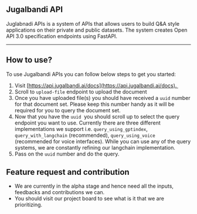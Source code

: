 ## Jugalbandi API

Juglabnadi APIs is a system of APIs that allows users to build Q&A style applications on their private and public datasets. The system creates Open API 3.0 specification endpoints using FastAPI.

---

## How to use?

To use Jugalbandi APIs you can follow below steps to get you started:

1.  Visit [https://api.jugalbandi.ai/docs](https://api.jugalbandi.ai/docs). 
2.  Scroll to `upload-file` endpoint to upload the document
3.  Once you have uploaded file(s) you should have received a `uuid` number for that document set. Please keep this number handy as it will be required for you to query the document set.
4.  Now that you have the `uuid`  you should scroll up to select the query endpoint you want to use. Currently there are three different implementations we support i.e. `query_using_gptindex`, `query_with_langchain` (recommended), `query_using_voice` (recommended for voice interfaces). While you can use any of the query systems, we are constantly refining our langchain implementation.
5.  Pass on the `uuid` number and do the query.

## Feature request and contribution

*   We are currently in the alpha stage and hence need all the inputs, feedbacks and contributions we can.
*   You should visit our project board to see what is it that we are prioritizing.
